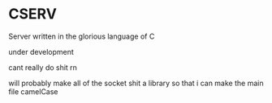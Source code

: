 # CSERV
Server written in the glorious language of C

under development

cant really do shit rn

will probably make all of the socket shit a library so that i can make the main file camelCase
